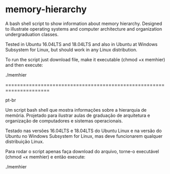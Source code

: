 # memory-hierarchy

A bash shell script to show information about memory hierarchy. Designed to illustrate operating systems and computer architecture and organization undergraduation classes.

Tested in Ubuntu 16.04LTS and 18.04LTS and also in Ubuntu at Windows Subsystem for Linux, but should work in any Linux distribution.

To run the script just download file, make it executable (chmod +x memhier) and then execute:

./memhier


=====================================================================

pt-br

Um script bash shell que mostra informações sobre a hierarquia de memória. Projetado para ilustrar aulas de graduação de arquitetura e organização de computadores e sistemas operacionais.

Testado nas versões 16.04LTS e 18.04LTS do Ubuntu Linux e na versão do Ubuntu no Windows Subsystem for Linux, mas deve funcionarem qualquer distribuição Linux.

Para rodar o script apenas faça download do arquivo, torne-o executável (chmod +x memhier) e então execute:

./memhier
